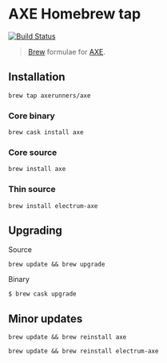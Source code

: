 # AXE Homebrew tap
[![Build Status](https://travis-ci.com/AXErunners/homebrew-axe.svg?branch=master)](https://travis-ci.com/AXErunners/homebrew-axe)

> [Brew](https://github.com/Homebrew) formulae for [AXE](https://github.com/AXErunners/axe).

## Installation
```
brew tap axerunners/axe
```

### Core binary
```
brew cask install axe
```

### Core source
```
brew install axe
```

### Thin source
```
brew install electrum-axe
```

## Upgrading
Source
```
brew update && brew upgrade
```
Binary
```
$ brew cask upgrade
```

## Minor updates
```
brew update && brew reinstall axe
```

```
brew update && brew reinstall electrum-axe
```
